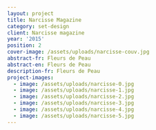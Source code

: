 ```yaml
---
layout: project
title: Narcisse Magazine
category: set-design
client: Narcisse magazine
year: '2015'
position: 2
cover-image: /assets/uploads/narcisse-couv.jpg
abstract-fr: Fleurs de Peau
abstract-en: Fleurs de Peau
description-fr: Fleurs de Peau
project-images:
  - image: /assets/uploads/narcisse-0.jpg
  - image: /assets/uploads/narcisse-1.jpg
  - image: /assets/uploads/narcisse-2.jpg
  - image: /assets/uploads/narcisse-3.jpg
  - image: /assets/uploads/narcisse-4.jpg
  - image: /assets/uploads/narcisse-5.jpg
---
```


